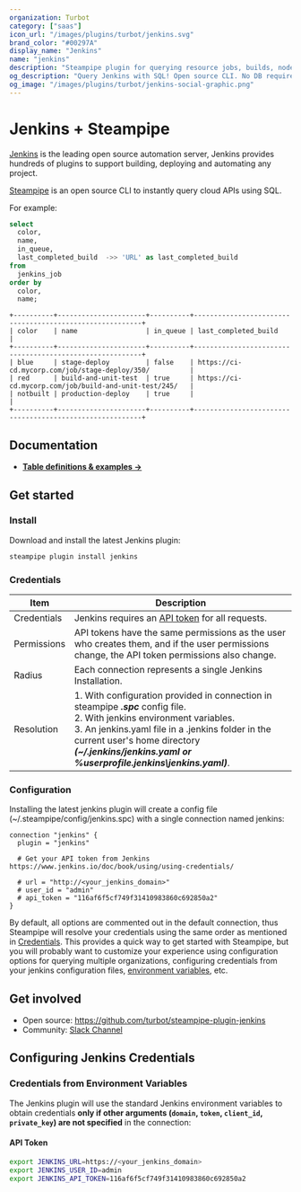 ```yaml
---
organization: Turbot
category: ["saas"]
icon_url: "/images/plugins/turbot/jenkins.svg"
brand_color: "#00297A"
display_name: "Jenkins"
name: "jenkins"
description: "Steampipe plugin for querying resource jobs, builds, nodes, plugin and more from Jenkins."
og_description: "Query Jenkins with SQL! Open source CLI. No DB required."
og_image: "/images/plugins/turbot/jenkins-social-graphic.png"
---
```


# Jenkins + Steampipe

[Jenkins](https://www.jenkins.io/) is the leading open source automation server, Jenkins provides hundreds of plugins to support building, deploying and automating any project.

[Steampipe](https://steampipe.io) is an open source CLI to instantly query cloud APIs using SQL.

For example:

```sql
select
  color,
  name,
  in_queue,
  last_completed_build  ->> 'URL' as last_completed_build
from
  jenkins_job
order by
  color,
  name;
```

```
+----------+----------------------+----------+---------------------------------------------------------+
| color    | name                 | in_queue | last_completed_build                                    |
+----------+----------------------+----------+---------------------------------------------------------+
| blue     | stage-deploy         | false    | https://ci-cd.mycorp.com/job/stage-deploy/350/          |
| red      | build-and-unit-test  | true     | https://ci-cd.mycorp.com/job/build-and-unit-test/245/   |
| notbuilt | production-deploy    | true     |                                                         |
+----------+----------------------+----------+---------------------------------------------------------+
```

## Documentation

- **[Table definitions & examples →](/plugins/turbot/jenkins/tables)**

## Get started

### Install

Download and install the latest Jenkins plugin:

```bash
steampipe plugin install jenkins
```

### Credentials

| Item        | Description                                                                                                                                                                                                                                                                                 |
|-------------|---------------------------------------------------------------------------------------------------------------------------------------------------------------------------------------------------------------------------------------------------------------------------------------------|
| Credentials | Jenkins requires an [API token](https://www.jenkins.io/doc/book/using/using-credentials/) for all requests.                                                                                                                                                                                 |
| Permissions | API tokens have the same permissions as the user who creates them, and if the user permissions change, the API token permissions also change.                                                                                                                                               |
| Radius      | Each connection represents a single Jenkins Installation.                                                                                                                                                                                                                                   |
| Resolution  | 1. With configuration provided in connection in steampipe _**.spc**_ config file.<br />2. With jenkins environment variables.<br />3. An jenkins.yaml file in a .jenkins folder in the current user's home directory _**(~/.jenkins/jenkins.yaml or %userprofile\.jenkins\jenkins.yaml)**_. |

### Configuration

Installing the latest jenkins plugin will create a config file (~/.steampipe/config/jenkins.spc) with a single connection named jenkins:

```hcl
connection "jenkins" {
  plugin = "jenkins"

  # Get your API token from Jenkins https://www.jenkins.io/doc/book/using/using-credentials/

  # url = "http://<your_jenkins_domain>"
  # user_id = "admin"
  # api_token = "116af6f5cf749f31410983860c692850a2"
}
```

By default, all options are commented out in the default connection, thus Steampipe will resolve your credentials using the same order as mentioned in [Credentials](#credentials). This provides a quick way to get started with Steampipe, but you will probably want to customize your experience using configuration options for querying multiple organizations, configuring credentials from your jenkins configuration files, [environment variables](#credentials-from-environment-variables), etc.


## Get involved

- Open source: https://github.com/turbot/steampipe-plugin-jenkins
- Community: [Slack Channel](https://steampipe.io/community/join)

## Configuring Jenkins Credentials

### Credentials from Environment Variables

The Jenkins plugin will use the standard Jenkins environment variables to obtain credentials **only if other arguments (`domain`, `token`, `client_id`, `private_key`) are not specified** in the connection:

#### API Token

```sh
export JENKINS_URL=https://<your_jenkins_domain>
export JENKINS_USER_ID=admin
export JENKINS_API_TOKEN=116af6f5cf749f31410983860c692850a2
```
